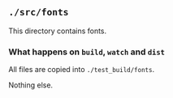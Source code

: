 ## `./src/fonts`

This directory contains fonts.

### What happens on `build`, `watch` and `dist`

All files are copied into `./test_build/fonts`.

Nothing else.
